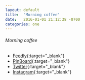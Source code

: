 ```yaml
---
layout: default
title:  "Morning coffee"
date:   2016-01-01 21:12:38 -0700
categories: one
---
```

###### Morning coffee
*   [Feedly](http://cloud.feedly.com/#category%2Ftrends){:target="_blank"}
*   [PinBoard](http://pinboard.in/u:grraph){:target="_blank"}
*   [Twitter](https://twitter.com/){:target="_blank"}
*   [Instagram](http://instagram.com/){:target="_blank"}
